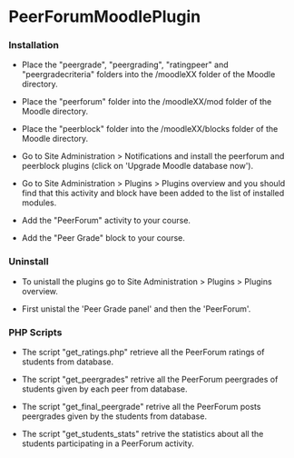 # PeerForumMoodlePlugin

### Installation

* Place the "peergrade", "peergrading", "ratingpeer" and "peergradecriteria" folders into the /moodleXX folder of the Moodle
directory.

* Place the "peerforum" folder into the /moodleXX/mod folder of the Moodle
directory.

* Place the "peerblock" folder into the /moodleXX/blocks folder of the Moodle
directory.

* Go to Site Administration > Notifications and install the peerforum and peerblock plugins (click on 'Upgrade Moodle database now').

* Go to Site Administration > Plugins >  Plugins overview
and you should find that this activity and block have been added to the list of
installed modules.

* Add the "PeerForum" activity to your course.

* Add the "Peer Grade" block to your course.


### Uninstall	

* To unistall the plugins go to Site Administration > Plugins > Plugins overview.

* First unistal the 'Peer Grade panel' and then the 'PeerForum'.

### PHP Scripts

* The script "get_ratings.php" retrieve all the PeerForum ratings of students from database.

* The script "get_peergrades" retrive all the PeerForum peergrades of students given by each peer from database. 

* The script "get_final_peergrade" retrive all the PeerForum posts peergrades given by the students from database.

* The script "get_students_stats" retrive the statistics about all the students participating in a PeerForum activity.






